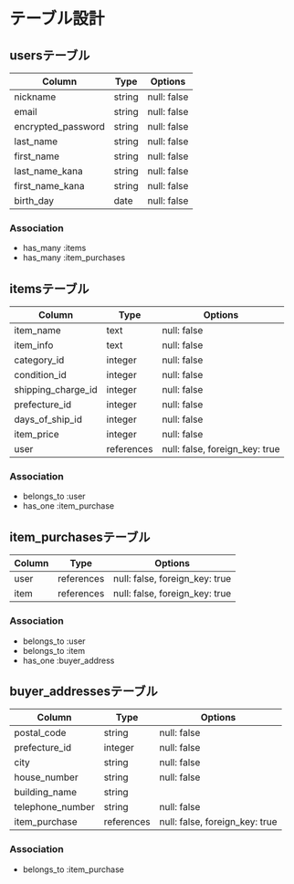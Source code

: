 # テーブル設計

## usersテーブル

| Column             | Type    | Options     |
| ------------------ | ------- | ----------- |
| nickname           | string  | null: false |
| email              | string  | null: false |
| encrypted_password | string  | null: false |
| last_name          | string  | null: false |
| first_name         | string  | null: false |
| last_name_kana     | string  | null: false |
| first_name_kana    | string  | null: false |
| birth_day          | date    | null: false |

### Association

- has_many :items
- has_many :item_purchases

## itemsテーブル

| Column              | Type       | Options                        |
| ------------------- | ---------- | ------------------------------ |
| item_name           | text       | null: false                    |
| item_info           | text       | null: false                    |
| category_id         | integer    | null: false                    |
| condition_id        | integer    | null: false                    |
| shipping_charge_id  | integer    | null: false                    |
| prefecture_id       | integer    | null: false                    |
| days_of_ship_id     | integer    | null: false                    |
| item_price          | integer    | null: false                    |
| user                | references | null: false, foreign_key: true |

### Association

- belongs_to :user
- has_one :item_purchase

## item_purchasesテーブル

| Column | Type       | Options                        |
| ------ | ---------- | ------------------------------ |
| user   | references | null: false, foreign_key: true |
| item   | references | null: false, foreign_key: true |

### Association

- belongs_to :user
- belongs_to :item
- has_one :buyer_address

## buyer_addressesテーブル

| Column              | Type       | Options                        |
| ------------------- | ---------- | ------------------------------ |
| postal_code         | string     | null: false                    |
| prefecture_id       | integer    | null: false                    |
| city                | string     | null: false                    |
| house_number        | string     | null: false                    |
| building_name       | string     |                                |
| telephone_number    | string     | null: false                    |
| item_purchase       | references | null: false, foreign_key: true |


### Association

- belongs_to :item_purchase